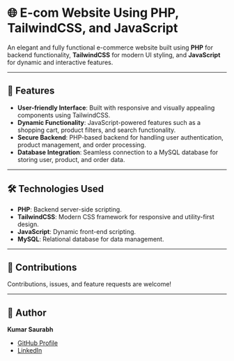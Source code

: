 # 🌐 E-com Website Using PHP, TailwindCSS, and JavaScript

An elegant and fully functional e-commerce website built using **PHP** for backend functionality, **TailwindCSS** for modern UI styling, and **JavaScript** for dynamic and interactive features.

---

## 🚀 Features

- **User-friendly Interface**: Built with responsive and visually appealing components using TailwindCSS.
- **Dynamic Functionality**: JavaScript-powered features such as a shopping cart, product filters, and search functionality.
- **Secure Backend**: PHP-based backend for handling user authentication, product management, and order processing.
- **Database Integration**: Seamless connection to a MySQL database for storing user, product, and order data.

---

## 🛠️ Technologies Used

- **PHP**: Backend server-side scripting.
- **TailwindCSS**: Modern CSS framework for responsive and utility-first design.
- **JavaScript**: Dynamic front-end scripting.
- **MySQL**: Relational database for data management.

---

## 🤝 Contributions

Contributions, issues, and feature requests are welcome!  

---

## 👤 Author

**Kumar Saurabh**  
- [GitHub Profile](https://github.com/kumarsaurabhkv)  
- [LinkedIn](https://www.linkedin.com/in/ksaurabh01/)
